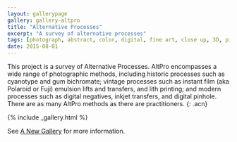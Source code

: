 ```yaml
---
layout: gallerypage
gallery: gallery-altpro
title: "Alternative Processes"
excerpt: "A survey of alternative processes"
tags: [photograph, abstract, color, digital, fine art, close up, 3D, pinhole, lith, gum bichromate, cyanotype]
date: 2015-08-01
---
```


This project is a survey of Alternative Processes. AltPro encompasses a wide range of photographic methods, including historic processes such as cyanotype and gum bichromate; vintage processes such as instant film (aka Polaroid or Fuji) emulsion lifts and transfers, and lith printing; and modern processes such as digital negatives, inkjet transfers, and digital pinhole. There are as many AltPro methods as there are practitioners.
{: .acn}

{% include _gallery.html %}

See [A New Gallery](/a-new-gallery/) for more information.
